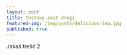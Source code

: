 ```yaml
---
layout: post
title: Testowy post drugi
featured-img: /img/posts/delicious-tea.jpg
published: true
---
```


Jakaś treść 2